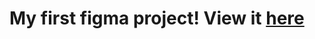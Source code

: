 # My first figma project! View it [here](https://www.figma.com/proto/H5DOrU7Pld0phCkVmGfHP8/se1yu-shop?node-id=17-1842&starting-point-node-id=1%3A2&t=zNS85mbwIMlqjBtV-1)
